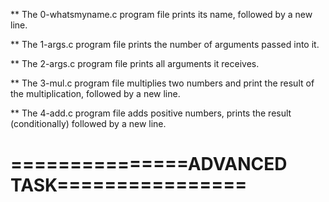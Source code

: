 ** The 0-whatsmyname.c program file prints its name, followed by a new line.

** The 1-args.c program file prints the number of arguments passed into it.

** The 2-args.c program file prints all arguments it receives.

** The 3-mul.c program file multiplies two numbers and print the result of the multiplication, followed by a new line.

** The 4-add.c program file adds positive numbers, prints the result (conditionally) followed by a new line.

===============ADVANCED TASK================
============================================



